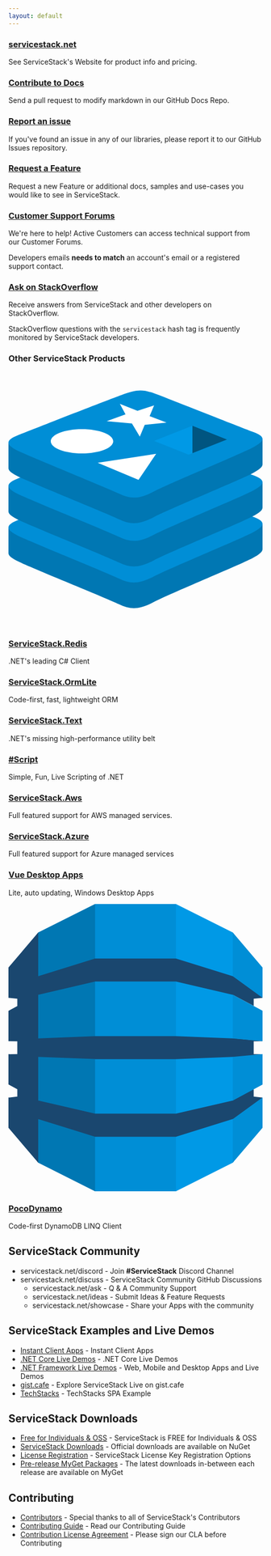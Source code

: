 ```yaml
---
layout: default
---
```


<link rel="stylesheet" href="/css/fontawesome.min.css">
<div class="flex flex-wrap">
    <div class="w-full sm:w-1/2">
        <h3 class="text-2xl">
            <a class="block" href="https://servicestack.net">
                <i class="fab fa-wpexplorer"></i> servicestack.net</a>
        </h3>
        <p class="pr-2">
            See ServiceStack's Website for product info and pricing.
        </p>
    </div>
    <div class="w-full sm:w-1/2">
        <h3 class="text-2xl">
            <a class="block" href="https://github.com/ServiceStack/docs">
                <i class="fas fa-book-reader"></i> Contribute to Docs
            </a>
        </h3>
        <p class="pr-2">
            Send a pull request to modify markdown in our GitHub Docs Repo.
        </p>
    </div>
    <div class="w-full sm:w-1/2">
        <h3 class="text-2xl">
            <a href="https://github.com/ServiceStack/issues">
                <i class="fab fa-github"></i>
                Report an issue</a>
        </h3>
        <p class="pr-2">
            If you've found an issue in any of our libraries, please report it to our
            GitHub Issues repository.
        </p>
    </div>
    <div class="w-full sm:w-1/2">
        <h3 class="text-2xl">
            <a class="block" href="https://servicestack.net/ideas">
                <i class="far fa-comments"></i>
                Request a Feature</a>
        </h3>
        <p class="pr-2">
            Request a new Feature or additional docs, samples and use-cases you would like to see in
            ServiceStack.
        </p>
    </div>                        
    <div class="w-full sm:w-1/2">
        <h3 class="text-2xl">
            <a class="block" href="https://forums.servicestack.net">
                <i class="fab fa-discourse"></i>
                Customer Support Forums
            </a>
        </h3>
        <p class="pr-2">
            We're here to help! Active Customers can access technical support from our Customer Forums.
        </p>
        <p class="pr-2">
            Developers emails <b>needs to match</b> an account's email or a registered support contact.
        </p>
    </div>
    <div class="w-full sm:w-1/2">
        <h3 class="text-2xl">
            <a class="block" href="https://stackoverflow.com/questions/ask?tags=servicestack">
                <i class="fab fa-stack-overflow"></i>
                Ask on StackOverflow</a>
        </h3>
        <p class="pr-2">
            Receive answers from ServiceStack and other developers on StackOverflow.
        </p>
        <p class="pr-2">
            StackOverflow questions with the <code class="bg-blue-50">servicestack</code> hash tag
            is frequently monitored by ServiceStack developers.
        </p>
    </div>
</div>
<div class="my-20">
    <div class="my-10">
        <h3 class="text-gray-700 pb-2 text-center text-4xl">Other ServiceStack Products</h3>
        <div class="colored-line"></div>
    </div>
    <div class="flex flex-wrap">
        <div class="w-full sm:w-1/2 text-center mt-8">
            <a href="/redis/">
                <div class="service-icon text-center">
                    <svg class="w-20 h-20 inline-block" viewBox="0 -18 256 256" xmlns="http://www.w3.org/2000/svg" preserveAspectRatio="xMinYMin meet">
                        <path d="M245.97 168.943c-13.662 7.121-84.434 36.22-99.501 44.075-15.067 7.856-23.437 7.78-35.34 2.09-11.902-5.69-87.216-36.112-100.783-42.597C3.566 169.271 0 166.535 0 163.951v-25.876s98.05-21.345 113.879-27.024c15.828-5.679 21.32-5.884 34.79-.95 13.472 4.936 94.018 19.468 107.331 24.344l-.006 25.51c.002 2.558-3.07 5.364-10.024 8.988" fill="#0077b3"></path>
                        <path d="M245.965 143.22c-13.661 7.118-84.431 36.218-99.498 44.072-15.066 7.857-23.436 7.78-35.338 2.09-11.903-5.686-87.214-36.113-100.78-42.594-13.566-6.485-13.85-10.948-.524-16.166 13.326-5.22 88.224-34.605 104.055-40.284 15.828-5.677 21.319-5.884 34.789-.948 13.471 4.934 83.819 32.935 97.13 37.81 13.316 4.881 13.827 8.9.166 16.02" fill="#008ed6"></path>
                        <path d="M245.97 127.074c-13.662 7.122-84.434 36.22-99.501 44.078-15.067 7.853-23.437 7.777-35.34 2.087-11.903-5.687-87.216-36.112-100.783-42.597C3.566 127.402 0 124.67 0 122.085V96.206s98.05-21.344 113.879-27.023c15.828-5.679 21.32-5.885 34.79-.95C162.142 73.168 242.688 87.697 256 92.574l-.006 25.513c.002 2.557-3.07 5.363-10.024 8.987" fill="#0077b3"></path>
                        <path d="M245.965 101.351c-13.661 7.12-84.431 36.218-99.498 44.075-15.066 7.854-23.436 7.777-35.338 2.087-11.903-5.686-87.214-36.112-100.78-42.594-13.566-6.483-13.85-10.947-.524-16.167C23.151 83.535 98.05 54.148 113.88 48.47c15.828-5.678 21.319-5.884 34.789-.949 13.471 4.934 83.819 32.933 97.13 37.81 13.316 4.88 13.827 8.9.166 16.02" fill="#008ed6"></path>
                        <path d="M245.97 83.653c-13.662 7.12-84.434 36.22-99.501 44.078-15.067 7.854-23.437 7.777-35.34 2.087-11.903-5.687-87.216-36.113-100.783-42.595C3.566 83.98 0 81.247 0 78.665v-25.88s98.05-21.343 113.879-27.021c15.828-5.68 21.32-5.884 34.79-.95C162.142 29.749 242.688 44.278 256 49.155l-.006 25.512c.002 2.555-3.07 5.361-10.024 8.986" fill="#0077b3"></path>
                        <path d="M245.965 57.93c-13.661 7.12-84.431 36.22-99.498 44.074-15.066 7.854-23.436 7.777-35.338 2.09C99.227 98.404 23.915 67.98 10.35 61.497-3.217 55.015-3.5 50.55 9.825 45.331 23.151 40.113 98.05 10.73 113.88 5.05c15.828-5.679 21.319-5.883 34.789-.948 13.471 4.935 83.819 32.934 97.13 37.811 13.316 4.876 13.827 8.897.166 16.017" fill="#008ed6"></path>
                        <path d="M159.283 32.757l-22.01 2.285-4.927 11.856-7.958-13.23-25.415-2.284 18.964-6.839-5.69-10.498 17.755 6.944 16.738-5.48-4.524 10.855 17.067 6.391M131.032 90.275L89.955 73.238l58.86-9.035-17.783 26.072M74.082 39.347c17.375 0 31.46 5.46 31.46 12.194 0 6.736-14.085 12.195-31.46 12.195s-31.46-5.46-31.46-12.195c0-6.734 14.085-12.194 31.46-12.194" fill="#FFF"></path>
                        <path d="M185.295 35.998l34.836 13.766-34.806 13.753-.03-27.52" fill="#005580"></path>
                        <path d="M146.755 51.243l38.54-15.245.03 27.519-3.779 1.478-34.791-13.752" fill="#0099e6"></path>
                    </svg>
                </div>
                <h3 class="m-1">ServiceStack.Redis</h3>
            </a>
            <p class="m-1">
                .NET's leading C# Client
            </p>
        </div>
        <div class="w-full sm:w-1/2 text-center mt-8">
            <a href="/ormlite/">
                <div class="mb-3">
                    <i class="fas fa-database text-7xl"></i>
                </div>
                <h3 class="m-1">ServiceStack.OrmLite</h3>
            </a>
            <p class="m-1">
                Code-first, fast, lightweight ORM
            </p>
        </div>
        <div class="w-full sm:w-1/2 text-center mt-8">
            <a href="/text/">
                <div class="mb-2">
                    <i class="fas fa-tools text-6xl"></i>
                </div>
                <h3 class="m-1">ServiceStack.Text</h3>
            </a>
            <p class="m-1">
                .NET's missing high-performance utility belt
            </p>
        </div>
        <div class="w-full sm:w-1/2 text-center mt-8">
            <a href="https://sharpscript.net">
                <div class="mb-2">
                    <i class="fas fa-scroll text-6xl"></i>
                </div>
                <h3 class="m-1">#Script</h3>
            </a>
            <p class="m-1">
                Simple, Fun, Live Scripting of .NET
            </p>
        </div>
        <div class="w-full sm:w-1/2 text-center mt-8">
            <a href="/aws">
                <div class="mb-2">
                    <i class="fab fa-aws text-6xl"></i>
                </div>
                <h3 class="m-1">ServiceStack.Aws</h3>
            </a>
            <p class="m-1">
                Full featured support for AWS managed services.
            </p>
        </div>
        <div class="w-full sm:w-1/2 text-center mt-8">
            <a href="/azure">
                <div class="mb-2">
                    <i class="fab fa-microsoft text-6xl"></i>
                </div>
                <h3 class="m-1">ServiceStack.Azure</h3>
            </a>
            <p class="m-1">
                Full featured support for Azure managed services
            </p>
        </div>
        <div class="w-full sm:w-1/2 text-center mt-8">
            <a href="https://www.vuedesktop.com">
                <div class="my-2">
                    <i class="fab fa-vuejs text-7xl"></i>
                </div>
                <h3 class="m-1">Vue Desktop Apps</h3>
            </a>
            <p class="m-1">
                Lite, auto updating, Windows Desktop Apps
            </p>
        </div>
        <div class="w-full sm:w-1/2 text-center mt-8">
            <a href="/aws-pocodynamo">
                <div class="service-icon">
                    <svg class="w-20 h-20 inline-block" viewBox="0 0 256 289" xmlns="http://www.w3.org/2000/svg">
                        <path d="M165.258 288.501h3.508l57.261-28.634.953-1.347V29.964l-.953-1.354L168.766 0h-3.551l.043 288.501" fill="#0099e6"></path>
                        <path d="M90.741 288.501h-3.557l-57.212-28.634-1.161-1.997-.589-226.742 1.75-2.518L87.184 0h3.601l-.044 288.501" fill="#0077b3"></path>
                        <path d="M87.285 0h81.426v288.501H87.285V0z" fill="#008ed6"></path>
                        <path d="M256 137.769l-1.935-.429-27.628-2.576-.41.204-57.312-2.292h-81.43l-57.313 2.292V91.264l-.06.032.06-.128 57.313-13.28h81.43l57.312 13.28 21.069 11.199v-7.2l8.904-.974-.922-1.798-28.192-20.159-.859.279-57.312-17.759h-81.43L29.972 72.515V28.61L0 63.723v30.666l.232-.168 8.672.946v7.348L0 107.28v30.513l.232-.024 8.672.128v12.807l-7.482.112L0 150.68v30.525l8.904 4.788v7.433l-8.531.942-.373-.28v30.661l29.972 35.118v-43.901l57.313 17.759h81.43l57.481-17.811.764.335 27.821-19.862 1.219-1.979-8.904-.982v-7.284l-1.167-.466-19.043 10.265-.69 1.44-57.481 13.203v.016h-81.43v-.016l-57.313-13.259v-43.864l57.313 2.284v.056h81.43l57.312-2.34 1.305.6 26.779-2.306 1.889-.923-8.904-.128v-12.807l8.904-.128" fill="#1A476F"></path>
                        <path d="M226.027 215.966v43.901L256 224.749v-30.461l-29.8 21.626-.173.052M226.027 197.421l.173-.04 29.8-16.028v-30.649l-29.973 2.757v43.96M226.2 91.208l-.173-.04v43.8L256 137.769v-30.634l-29.8-15.927M226.2 72.687L256 94.193V63.731L226.027 28.61v43.905l.173.06v.112" fill="#008ed6"></path>
                    </svg>
                </div>
                <h3 class="m-1">PocoDynamo</h3>
            </a>
            <p class="m-1">
                Code-first DynamoDB LINQ Client
            </p>
        </div>
    </div>
</div>

## ServiceStack Community

- servicestack.net/discord - Join **#ServiceStack** Discord Channel
- servicestack.net/discuss - ServiceStack Community GitHub Discussions
    - servicestack.net/ask - Q & A Community Support
    - servicestack.net/ideas - Submit Ideas & Feature Requests
    - servicestack.net/showcase - Share your Apps with the community

## ServiceStack Examples and Live Demos

- [Instant Client Apps](https://apps.servicestack.net) - Instant Client Apps
- [.NET Core Live Demos](https://github.com/NetCoreApps/LiveDemos) - .NET Core Live Demos
- [.NET Framework Live Demos](https://github.com/ServiceStackApps/LiveDemos) - Web, Mobile and Desktop Apps and Live Demos
- [gist.cafe](https://gist.cafe) - Explore ServiceStack Live on gist.cafe
- [TechStacks](https://techstacks.io) - TechStacks SPA Example

## ServiceStack Downloads

- [Free for Individuals & OSS](https://servicestack.net/free) - ServiceStack is FREE for Individuals & OSS
- [ServiceStack Downloads](https://servicestack.net/download) - Official downloads are available on NuGet
- [License Registration](/register) - ServiceStack License Key Registration Options
- [Pre-release MyGet Packages](/myget) - The latest downloads in-between each release are available on MyGet

## Contributing

- [Contributors](/contributors) - Special thanks to all of ServiceStack's Contributors
- [Contributing Guide](/contributing) - Read our Contributing Guide
- [Contribution License Agreement](https://docs.google.com/forms/d/16Op0fmKaqYtxGL4sg7w_g-cXXyCoWjzppgkuqzOeKyk/viewform) - Please sign our CLA before Contributing
